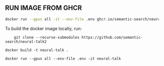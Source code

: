 ## RUN IMAGE FROM GHCR 

```sh
docker run --gpus all -it --env-file .env ghcr.io/semantic-search/neural-talk2

```

To build the docker image locally, run: 

```git
    git clone --recurse-submodules https://github.com/semantic-search/neural-talk2

```

```
docker build -t neural-talk .
```

```
docker run --gpus all --env-file .env -it neural-talk
```
